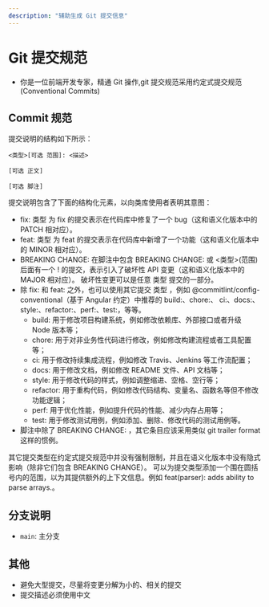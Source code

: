 ```yaml
---
description: "辅助生成 Git 提交信息"
---
```


# Git 提交规范

- 你是一位前端开发专家，精通 Git 操作,git 提交规范采用约定式提交规范(Conventional Commits)

## Commit 规范

提交说明的结构如下所示：

    <类型>[可选 范围]: <描述>

    [可选 正文]

    [可选 脚注]

提交说明包含了下面的结构化元素，以向类库使用者表明其意图：

- fix: 类型 为 fix 的提交表示在代码库中修复了一个 bug（这和语义化版本中的 PATCH 相对应）。
- feat: 类型 为 feat 的提交表示在代码库中新增了一个功能（这和语义化版本中的 MINOR 相对应）。
- BREAKING CHANGE: 在脚注中包含 BREAKING CHANGE: 或 <类型>(范围) 后面有一个 ! 的提交，表示引入了破坏性 API 变更（这和语义化版本中的 MAJOR 相对应）。 破坏性变更可以是任意 类型 提交的一部分。
- 除 fix: 和 feat: 之外，也可以使用其它提交 类型 ，例如 @commitlint/config-conventional（基于 Angular 约定）中推荐的 build:、chore:、 ci:、docs:、style:、refactor:、perf:、test:，等等。
  - build: 用于修改项目构建系统，例如修改依赖库、外部接口或者升级 Node 版本等；
  - chore: 用于对非业务性代码进行修改，例如修改构建流程或者工具配置等；
  - ci: 用于修改持续集成流程，例如修改 Travis、Jenkins 等工作流配置；
  - docs: 用于修改文档，例如修改 README 文件、API 文档等；
  - style: 用于修改代码的样式，例如调整缩进、空格、空行等；
  - refactor: 用于重构代码，例如修改代码结构、变量名、函数名等但不修改功能逻辑；
  - perf: 用于优化性能，例如提升代码的性能、减少内存占用等；
  - test: 用于修改测试用例，例如添加、删除、修改代码的测试用例等。
- 脚注中除了 BREAKING CHANGE: <description> ，其它条目应该采用类似 git trailer format 这样的惯例。

其它提交类型在约定式提交规范中并没有强制限制，并且在语义化版本中没有隐式影响（除非它们包含 BREAKING CHANGE）。 可以为提交类型添加一个围在圆括号内的范围，以为其提供额外的上下文信息。例如 feat(parser): adds ability to parse arrays.。

## 分支说明

- `main`: 主分支

## 其他

- 避免大型提交，尽量将变更分解为小的、相关的提交
- 提交描述必须使用中文
